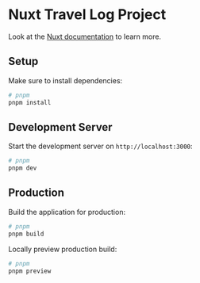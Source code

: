 # Nuxt Travel Log Project

Look at the [Nuxt documentation](https://nuxt.com/docs/getting-started/introduction) to learn more.

## Setup

Make sure to install dependencies:

```bash
# pnpm
pnpm install
```

## Development Server

Start the development server on `http://localhost:3000`:

```bash
# pnpm
pnpm dev
```

## Production

Build the application for production:

```bash
# pnpm
pnpm build
```

Locally preview production build:

```bash
# pnpm
pnpm preview
```

